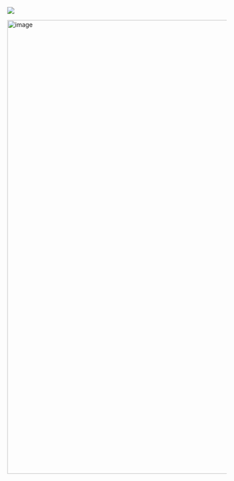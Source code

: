 ![](https://komarev.com/ghpvc/?username=miudacat&color=yellow)
                              
<img width="735" height="1043" alt="image" src="https://github.com/user-attachments/assets/3b429b0d-8590-4076-8b63-0163640c1d1d" />
